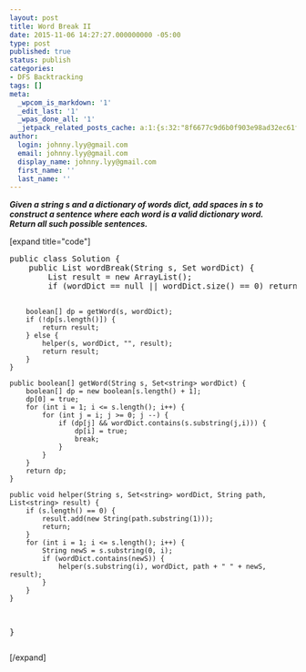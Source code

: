 ```yaml
---
layout: post
title: Word Break II
date: 2015-11-06 14:27:27.000000000 -05:00
type: post
published: true
status: publish
categories:
- DFS Backtracking
tags: []
meta:
  _wpcom_is_markdown: '1'
  _edit_last: '1'
  _wpas_done_all: '1'
  _jetpack_related_posts_cache: a:1:{s:32:"8f6677c9d6b0f903e98ad32ec61f8deb";a:2:{s:7:"expires";i:1464446006;s:7:"payload";a:3:{i:0;a:1:{s:2:"id";i:390;}i:1;a:1:{s:2:"id";i:583;}i:2;a:1:{s:2:"id";i:1050;}}}}
author:
  login: johnny.lyy@gmail.com
  email: johnny.lyy@gmail.com
  display_name: johnny.lyy@gmail.com
  first_name: ''
  last_name: ''
---
```

<p><strong><em>Given a string s and a dictionary of words dict, add spaces in s to construct a sentence where each word is a valid dictionary word.<br />
Return all such possible sentences.</em></strong></p>
<p>[expand title="code"]</p>
<pre>
public class Solution {
    public List<string> wordBreak(String s, Set<string> wordDict) {
        List<string> result = new ArrayList<string>();
        if (wordDict == null || wordDict.size() == 0) return result;
        
        boolean[] dp = getWord(s, wordDict);
        if (!dp[s.length()]) {
            return result;
        } else {
            helper(s, wordDict, "", result);
            return result;
        }
    }
    
    public boolean[] getWord(String s, Set<string> wordDict) {
        boolean[] dp = new boolean[s.length() + 1];
        dp[0] = true;
        for (int i = 1; i <= s.length(); i++) {
            for (int j = i; j >= 0; j --) {
                if (dp[j] && wordDict.contains(s.substring(j,i))) {
                    dp[i] = true;
                    break;
                }
            }
        }
        return dp;
    }
    
    public void helper(String s, Set<string> wordDict, String path, List<string> result) {
        if (s.length() == 0) {
            result.add(new String(path.substring(1)));
            return;
        }
        for (int i = 1; i <= s.length(); i++) {
            String newS = s.substring(0, i);
            if (wordDict.contains(newS)) {
                helper(s.substring(i), wordDict, path + " " + newS, result);
            }
        }
    }
}
</string></string></string></string></string></string></string></pre>
<p>[/expand]</p>
